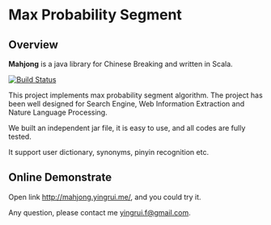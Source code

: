 # Max Probability Segment

## Overview
**Mahjong** is a java library for Chinese Breaking and written in Scala.

[![Build Status](https://secure.travis-ci.org/yingrui/mahjong.png?branch=master)](https://travis-ci.org/yingrui/mahjong)

This project implements max probability segment algorithm. The project has been well designed for Search Engine, Web Information Extraction and Nature Language Processing.

We built an independent jar file, it is easy to use, and all codes are fully tested.

It support user dictionary, synonyms, pinyin recognition etc.

## Online Demonstrate

Open link <http://mahjong.yingrui.me/>, and you could try it. 

Any question, please contact me <yingrui.f@gmail.com>.
